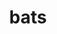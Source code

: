 ---
title: "bats"
layout: cache
categories: [package, develop]
meta: {"compilers": ["none"], "num_specs": 3, "num_specs_by_stack": {"e4s": 1, "e4s-oneapi": 3, "root": 3}, "oss": ["ubuntu22.04", "ubuntu24.04"], "platforms": ["linux"], "stacks": ["e4s", "e4s-oneapi", "root"], "targets": ["x86_64_v3"], "versions": ["1.10.0"]}
spec_details: [{"compiler": "none", "hash": "cgnnqra64ejgauqg4ezg7r5phci6bo5z", "os": "ubuntu22.04", "platform": "linux", "size": "-", "stacks": ["e4s", "e4s-oneapi", "root"], "target": "x86_64_v3", "variants": ["build_system=generic"], "versions": ["1.10.0"]}, {"compiler": "none", "hash": "iiy4ihobjvj2sjahxv3fn4b2pyfj73wv", "os": "ubuntu24.04", "platform": "linux", "size": "-", "stacks": ["e4s-oneapi", "root"], "target": "x86_64_v3", "variants": ["build_system=generic"], "versions": ["1.10.0"]}, {"compiler": "none", "hash": "jle3cgcd5palquz6kcjlwpuqj4vcjo5w", "os": "ubuntu22.04", "platform": "linux", "size": "-", "stacks": ["e4s-oneapi", "root"], "target": "x86_64_v3", "variants": ["build_system=generic"], "versions": ["1.10.0"]}]
---